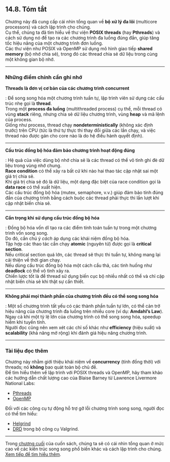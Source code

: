 ## 14.8. Tóm tắt

Chương này đã cung cấp cái nhìn tổng quan về **bộ xử lý đa lõi** (multicore processors) và cách lập trình cho chúng.  
Cụ thể, chúng ta đã tìm hiểu về thư viện **POSIX threads** (hay **Pthreads**) và cách sử dụng nó để tạo ra các chương trình đa luồng đúng đắn, giúp tăng tốc hiệu năng của một chương trình đơn luồng.  
Các thư viện như POSIX và OpenMP sử dụng mô hình giao tiếp **shared memory** (bộ nhớ chia sẻ), trong đó các thread chia sẻ dữ liệu trong cùng một không gian bộ nhớ.

---

### Những điểm chính cần ghi nhớ

**Threads là đơn vị cơ bản của các chương trình concurrent**  

:   Để song song hóa một chương trình tuần tự, lập trình viên sử dụng các cấu trúc nhẹ gọi là **thread**.  
    Trong một **process đa luồng** (multithreaded process) cụ thể, mỗi thread có vùng **stack** riêng, nhưng chia sẻ dữ liệu chương trình, vùng **heap** và mã lệnh của process.  
    Giống như process, thread chạy **nondeterministically** (không xác định trước) trên CPU (tức là thứ tự thực thi thay đổi giữa các lần chạy, và việc thread nào được gán cho core nào là do hệ điều hành quyết định).

---

**Cấu trúc đồng bộ hóa đảm bảo chương trình hoạt động đúng**  

:   Hệ quả của việc dùng bộ nhớ chia sẻ là các thread có thể vô tình ghi đè dữ liệu trong vùng nhớ chung.  
    **Race condition** có thể xảy ra bất cứ khi nào hai thao tác cập nhật sai một giá trị chia sẻ.  
    Khi giá trị chia sẻ đó là dữ liệu, một dạng đặc biệt của race condition gọi là **data race** có thể xuất hiện.  
    Các cấu trúc đồng bộ hóa (mutex, semaphore, v.v.) giúp đảm bảo tính đúng đắn của chương trình bằng cách buộc các thread phải thực thi lần lượt khi cập nhật biến chia sẻ.

---

**Cẩn trọng khi sử dụng cấu trúc đồng bộ hóa**  

:   Đồng bộ hóa vốn dĩ tạo ra các điểm tính toán tuần tự trong một chương trình vốn song song.  
    Do đó, cần chú ý *cách* áp dụng các khái niệm đồng bộ hóa.  
    Tập hợp các thao tác cần chạy **atomic** (nguyên tử) được gọi là **critical section**.  
    Nếu critical section quá lớn, các thread sẽ thực thi tuần tự, không mang lại cải thiện về thời gian chạy.  
    Nếu dùng cấu trúc đồng bộ hóa một cách cẩu thả, các tình huống như **deadlock** có thể vô tình xảy ra.  
    Chiến lược tốt là để thread sử dụng biến cục bộ nhiều nhất có thể và chỉ cập nhật biến chia sẻ khi thật sự cần thiết.

---

**Không phải mọi thành phần của chương trình đều có thể song song hóa**  

:   Một số chương trình tất yếu có các thành phần tuần tự lớn, có thể cản trở hiệu năng của chương trình đa luồng trên nhiều core (ví dụ: **Amdahl’s Law**).  
    Ngay cả khi một tỷ lệ lớn của chương trình có thể song song hóa, speedup hiếm khi tuyến tính.  
    Người đọc cũng nên xem xét các chỉ số khác như **efficiency** (hiệu suất) và **scalability** (khả năng mở rộng) khi đánh giá hiệu năng chương trình.

---

### Tài liệu đọc thêm

Chương này nhằm giới thiệu khái niệm về **concurrency** (tính đồng thời) với threads; nó **không** bao quát toàn bộ chủ đề.  
Để tìm hiểu thêm về lập trình với POSIX threads và OpenMP, hãy tham khảo các hướng dẫn chất lượng cao của Blaise Barney từ Lawrence Livermore National Labs:  
- [Pthreads](https://hpc-tutorials.llnl.gov/posix/)  
- [OpenMP](https://hpc.llnl.gov/tuts/openMP/)

Đối với các công cụ tự động hỗ trợ gỡ lỗi chương trình song song, người đọc có thể tìm hiểu:  
- [Helgrind](https://valgrind.org/docs/manual/hg-manual.html)  
- [DRD](https://valgrind.org/docs/manual/drd-manual.html) trong bộ công cụ Valgrind.

---

Trong [chương cuối](../C15-Parallel/index.html#_looking_ahead_other_parallel_systems_and_parallel_programming_models) của cuốn sách, chúng ta sẽ có cái nhìn tổng quan ở mức cao về các kiến trúc song song phổ biến khác và cách lập trình cho chúng.  
[Xem tiếp để tìm hiểu thêm](../C15-Parallel/index.html#_looking_ahead_other_parallel_systems_and_parallel_programming_models).